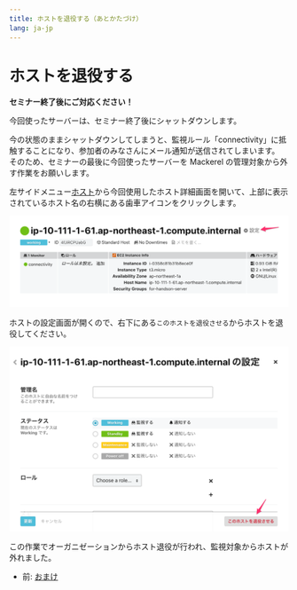 ```yaml
---
title: ホストを退役する（あとかたづけ）
lang: ja-jp
---
```


# ホストを退役する

**セミナー終了後にご対応ください！**

今回使ったサーバーは、セミナー終了後にシャットダウンします。

今の状態のままシャットダウンしてしまうと、監視ルール「connectivity」に抵触することになり、参加者のみなさんにメール通知が送信されてしまいます。 そのため、セミナーの最後に今回使ったサーバーを Mackerel の管理対象から外す作業をお願いします。

左サイドメニュー[ホスト](https://mackerel.io/my/hosts)から今回使用したホスト詳細画面を開いて、上部に表示されているホスト名の右横にある歯車アイコンをクリックします。

![](./host_setting.png)

ホストの設定画面が開くので、右下にある`このホストを退役させる`からホストを退役してください。

![](./host_retire.png)

この作業でオーガニゼーションからホスト退役が行われ、監視対象からホストが外れました。

- 前: [おまけ](/09_extra/README.md)

